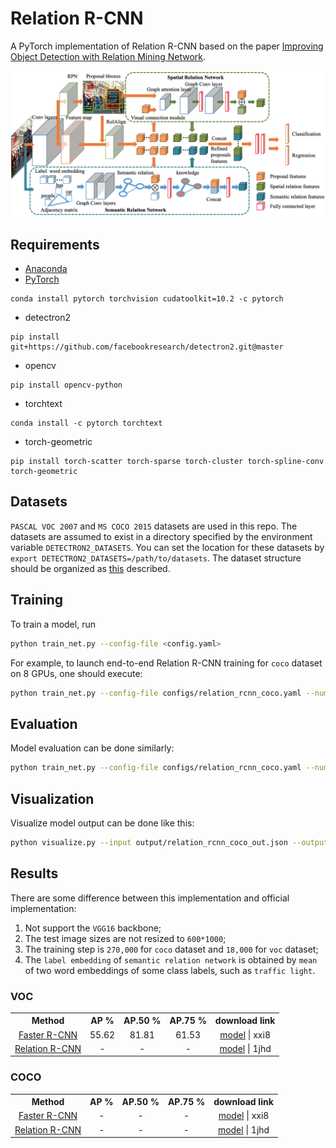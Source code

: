 # Relation R-CNN
A PyTorch implementation of Relation R-CNN based on the paper [Improving Object Detection with Relation Mining Network]().

![Network Architecture image from the paper](structure.png)

## Requirements
- [Anaconda](https://www.anaconda.com/download/)
- [PyTorch](https://pytorch.org)
```
conda install pytorch torchvision cudatoolkit=10.2 -c pytorch
```
- detectron2
```
pip install git+https://github.com/facebookresearch/detectron2.git@master
```
- opencv
```
pip install opencv-python
```
- torchtext
```
conda install -c pytorch torchtext
```
- torch-geometric
```
pip install torch-scatter torch-sparse torch-cluster torch-spline-conv torch-geometric
```

## Datasets
`PASCAL VOC 2007` and `MS COCO 2015` datasets are used in this repo. The datasets are assumed to exist in a directory 
specified by the environment variable `DETECTRON2_DATASETS`. You can set the location for these datasets by 
`export DETECTRON2_DATASETS=/path/to/datasets`. The dataset structure should be organized as 
[this](https://github.com/facebookresearch/detectron2/tree/master/datasets) described.

## Training
To train a model, run
```bash
python train_net.py --config-file <config.yaml>
```

For example, to launch end-to-end Relation R-CNN training for `coco` dataset on 8 GPUs, one should execute:
```bash
python train_net.py --config-file configs/relation_rcnn_coco.yaml --num-gpus 8
```

## Evaluation
Model evaluation can be done similarly:
```bash
python train_net.py --config-file configs/relation_rcnn_coco.yaml --num-gpus 8 --eval-only MODEL.WEIGHTS epochs/model.pth
```

## Visualization
Visualize model output can be done like this:
```bash
python visualize.py --input output/relation_rcnn_coco_out.json --output results --dataset coco_2014_minival
```

## Results
There are some difference between this implementation and official implementation:
1. Not support the `VGG16` backbone;
2. The test image sizes are not resized to `600*1000`;
3. The training step is `270,000` for `coco` dataset and `18,000` for `voc` dataset;
4. The `label embedding` of `semantic relation network` is obtained by `mean` of two word embeddings
 of some class labels, such as `traffic light`. 

### VOC
<table>
	<tbody>
		<th>Method</th>
		<th>AP %</th>
		<th>AP.50 %</th>
		<th>AP.75 %</th>
		<th>download link</th>
		<tr>
			<td align="center"><a href="configs/faster_rcnn_voc.yaml">Faster R-CNN</a></td>
			<td align="center">55.62</td>
			<td align="center">81.81</td>
			<td align="center">61.53</td>
			<td align="center"><a href="https://pan.baidu.com/s/1jP7zWezVPBZWx_9LjJCgWg">model</a>&nbsp;|&nbsp;xxi8</td>
		</tr>
		<tr>
			<td align="center"><a href="configs/relation_rcnn_voc.yaml">Relation R-CNN</a></td>
			<td align="center">-</td>
			<td align="center">-</td>
			<td align="center">-</td>
			<td align="center"><a href="https://pan.baidu.com/s/1BeGS7gckGAczd1euB55EFA">model</a>&nbsp;|&nbsp;1jhd</td>
		</tr>
	</tbody>
</table>

### COCO
<table>
	<tbody>
		<th>Method</th>
		<th>AP %</th>
		<th>AP.50 %</th>
		<th>AP.75 %</th>
		<th>download link</th>
		<tr>
			<td align="center"><a href="configs/faster_rcnn_coco.yaml">Faster R-CNN</a></td>
			<td align="center">-</td>
			<td align="center">-</td>
			<td align="center">-</td>
			<td align="center"><a href="https://pan.baidu.com/s/1jP7zWezVPBZWx_9LjJCgWg">model</a>&nbsp;|&nbsp;xxi8</td>
		</tr>
		<tr>
			<td align="center"><a href="configs/relation_rcnn_coco.yaml">Relation R-CNN</a></td>
			<td align="center">-</td>
			<td align="center">-</td>
			<td align="center">-</td>
			<td align="center"><a href="https://pan.baidu.com/s/1BeGS7gckGAczd1euB55EFA">model</a>&nbsp;|&nbsp;1jhd</td>
		</tr>
	</tbody>
</table>
